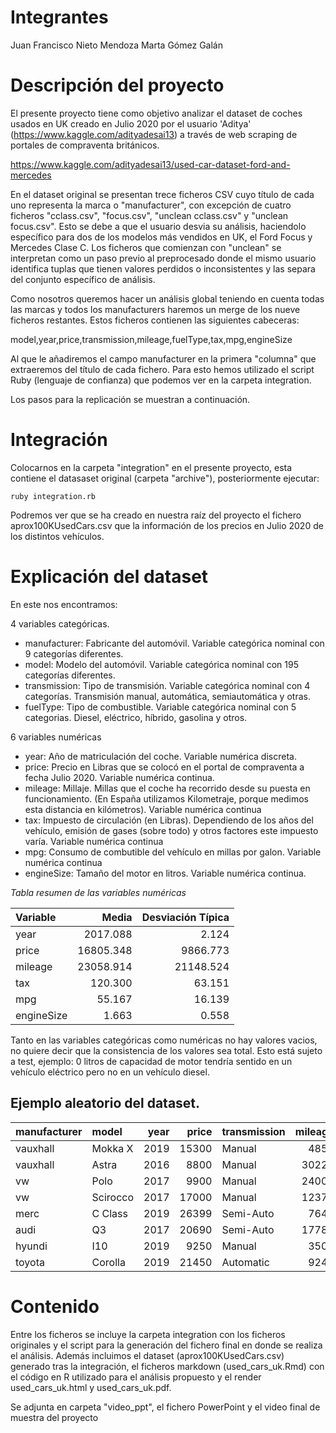 # Integrantes
Juan Francisco Nieto Mendoza
Marta Gómez Galán


# Descripción del proyecto

El presente proyecto tiene como objetivo analizar el dataset de coches usados en UK creado en Julio 2020 por el usuario 'Aditya' (https://www.kaggle.com/adityadesai13) a través de web scraping de portales de compraventa británicos.

https://www.kaggle.com/adityadesai13/used-car-dataset-ford-and-mercedes

En el dataset original se presentan trece ficheros CSV cuyo título de cada uno representa la marca o "manufacturer", con excepción de cuatro ficheros "cclass.csv", "focus.csv", "unclean cclass.csv" y "unclean focus.csv". Esto se debe a que el usuario desvia su análisis, haciendolo específico para dos de los modelos más vendidos en UK, el Ford Focus y Mercedes Clase C. Los ficheros que comienzan con "unclean" se interpretan como un paso previo al preprocesado donde el mismo usuario identifica tuplas que tienen valores perdidos o inconsistentes y las separa del conjunto específico de análisis.

Como nosotros queremos hacer un análisis global teniendo en cuenta todas las marcas y todos los manufacturers haremos un merge de los nueve ficheros restantes. Estos ficheros contienen las siguientes cabeceras:

model,year,price,transmission,mileage,fuelType,tax,mpg,engineSize

Al que le añadiremos el campo manufacturer en la primera "columna" que extraeremos del título de cada fichero. Para esto hemos utilizado el script Ruby (lenguaje de confianza) que podemos ver en la carpeta integration.

Los pasos para la replicación se muestran a continuación.

# Integración

Colocarnos en la carpeta "integration" en el presente proyecto, esta contiene el datasaset original (carpeta "archive"), posteriormente ejecutar:

```ruby integration.rb```

Podremos ver que se ha creado en nuestra raíz del proyecto el fichero aprox100KUsedCars.csv que la información de los precios en Julio 2020  de los distintos vehículos.

# Explicación del dataset

En este nos encontramos:

4 variables categóricas.

  * manufacturer: Fabricante del automóvil. Variable categórica nominal con 9 categorías diferentes.
  * model: Modelo del automóvil. Variable categórica nominal con 195 categorías diferentes.
  * transmission: Tipo de transmisión. Variable categórica nominal con 4 categorías. Transmisión manual, automática, semiautomática y otras.
  * fuelType: Tipo de combustible. Variable categórica nominal con 5 categorias. Diesel, eléctrico, híbrido, gasolina y otros.

6 variables numéricas
  
  * year: Año de matriculación del coche. Variable numérica discreta.
  * price:	Precio en Libras que se colocó en el portal de compraventa a fecha Julio 2020. Variable numérica continua.
  * mileage:	Millaje. Millas que el coche ha recorrido desde su puesta en funcionamiento. (En España utilizamos Kilometraje, porque medimos esta distancia en kilómetros). Variable numérica continua
  * tax:  Impuesto de circulación (en Libras). Dependiendo de los años del vehículo, emisión de gases (sobre todo) y otros factores este impuesto varía. Variable numérica continua
  * mpg:  Consumo de combutible del vehículo en millas por galon. Variable numérica continua
  * engineSize: Tamaño del motor en litros. Variable numérica continua.

_Tabla resumen de las variables numéricas_
<table class="table table-condensed">
<thead>
<tr class="header">
<th align="left">Variable</th>
<th align="right">Media</th>
<th align="right">Desviación Típica</th>
</tr>
</thead>
<tbody>
<tr class="odd">
<td align="left">year</td>
<td align="right">2017.088</td>
<td align="right">2.124</td>
</tr>
<tr class="even">
<td align="left">price</td>
<td align="right">16805.348</td>
<td align="right">9866.773</td>
</tr>
<tr class="odd">
<td align="left">mileage</td>
<td align="right">23058.914</td>
<td align="right">21148.524</td>
</tr>
<tr class="even">
<td align="left">tax</td>
<td align="right">120.300</td>
<td align="right">63.151</td>
</tr>
<tr class="odd">
<td align="left">mpg</td>
<td align="right">55.167</td>
<td align="right">16.139</td>
</tr>
<tr class="even">
<td align="left">engineSize</td>
<td align="right">1.663</td>
<td align="right">0.558</td>
</tr>
</tbody>
</table>

Tanto en las variables categóricas como numéricas no hay valores vacios, no quiere decir que la consistencia de los valores sea total. Esto está sujeto a test, ejemplo: 0 litros de capacidad de motor tendría sentido en un vehículo eléctrico pero no en un vehículo diesel.

## Ejemplo aleatorio del dataset.

<table class="table table-condensed">
<thead>
<tr class="header">
<th align="left">manufacturer</th>
<th align="left">model</th>
<th align="right">year</th>
<th align="right">price</th>
<th align="left">transmission</th>
<th align="right">mileage</th>
<th align="left">fuelType</th>
<th align="right">tax</th>
<th align="right">mpg</th>
<th align="right">engineSize</th>
</tr>
</thead>
<tbody>
<tr class="odd">
<td align="left">vauxhall</td>
<td align="left">Mokka X</td>
<td align="right">2019</td>
<td align="right">15300</td>
<td align="left">Manual</td>
<td align="right">4855</td>
<td align="left">Petrol</td>
<td align="right">145</td>
<td align="right">39.2</td>
<td align="right">1.4</td>
</tr>
<tr class="even">
<td align="left">vauxhall</td>
<td align="left">Astra</td>
<td align="right">2016</td>
<td align="right">8800</td>
<td align="left">Manual</td>
<td align="right">30223</td>
<td align="left">Diesel</td>
<td align="right">0</td>
<td align="right">76.3</td>
<td align="right">1.6</td>
</tr>
<tr class="odd">
<td align="left">vw</td>
<td align="left">Polo</td>
<td align="right">2017</td>
<td align="right">9900</td>
<td align="left">Manual</td>
<td align="right">24000</td>
<td align="left">Petrol</td>
<td align="right">150</td>
<td align="right">60.1</td>
<td align="right">1.2</td>
</tr>
<tr class="even">
<td align="left">vw</td>
<td align="left">Scirocco</td>
<td align="right">2017</td>
<td align="right">17000</td>
<td align="left">Manual</td>
<td align="right">12377</td>
<td align="left">Diesel</td>
<td align="right">145</td>
<td align="right">53.3</td>
<td align="right">2.0</td>
</tr>
<tr class="odd">
<td align="left">merc</td>
<td align="left">C Class</td>
<td align="right">2019</td>
<td align="right">26399</td>
<td align="left">Semi-Auto</td>
<td align="right">7645</td>
<td align="left">Petrol</td>
<td align="right">145</td>
<td align="right">47.1</td>
<td align="right">1.5</td>
</tr>
<tr class="even">
<td align="left">audi</td>
<td align="left">Q3</td>
<td align="right">2017</td>
<td align="right">20690</td>
<td align="left">Semi-Auto</td>
<td align="right">17787</td>
<td align="left">Diesel</td>
<td align="right">150</td>
<td align="right">53.3</td>
<td align="right">2.0</td>
</tr>
<tr class="odd">
<td align="left">hyundi</td>
<td align="left">I10</td>
<td align="right">2019</td>
<td align="right">9250</td>
<td align="left">Manual</td>
<td align="right">3500</td>
<td align="left">Petrol</td>
<td align="right">145</td>
<td align="right">49.6</td>
<td align="right">1.0</td>
</tr>
<tr class="even">
<td align="left">toyota</td>
<td align="left">Corolla</td>
<td align="right">2019</td>
<td align="right">21450</td>
<td align="left">Automatic</td>
<td align="right">9244</td>
<td align="left">Hybrid</td>
<td align="right">140</td>
<td align="right">85.6</td>
<td align="right">1.8</td>
</tr>
</tbody>
</table>

# Contenido
Entre los ficheros se incluye la carpeta integration con los ficheros originales y el script para la generación del fichero final en donde se realiza el análisis.
Además incluimos el dataset (aprox100KUsedCars.csv) generado tras la integración, el ficheros markdown (used_cars_uk.Rmd) con el código en R utilizado para el análisis propuesto y el render used_cars_uk.html y used_cars_uk.pdf.

Se adjunta en carpeta "video_ppt", el fichero PowerPoint y el video final de muestra del proyecto





